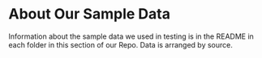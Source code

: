 # About Our Sample Data

Information about the sample data we used in testing is in the README in each folder in this section of our Repo.  Data is arranged by source.
